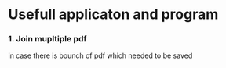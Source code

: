 # Usefull applicaton and program

### 1. Join mupltiple pdf 
in case there is bounch of pdf which needed to be saved 